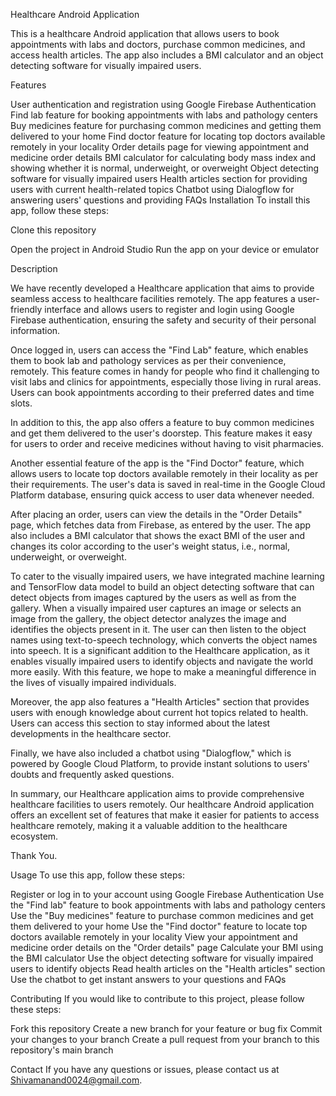 Healthcare Android Application

This is a healthcare Android application that allows users to book appointments with labs and doctors, purchase common medicines, and access health articles. The app also includes a BMI calculator and an object detecting software for visually impaired users.

Features

User authentication and registration using Google Firebase Authentication Find lab feature for booking appointments with labs and pathology centers Buy medicines feature for purchasing common medicines and getting them delivered to your home Find doctor feature for locating top doctors available remotely in your locality Order details page for viewing appointment and medicine order details BMI calculator for calculating body mass index and showing whether it is normal, underweight, or overweight Object detecting software for visually impaired users Health articles section for providing users with current health-related topics Chatbot using Dialogflow for answering users' questions and providing FAQs Installation To install this app, follow these steps:

Clone this repository

Open the project in Android Studio Run the app on your device or emulator

Description

We have recently developed a Healthcare application that aims to provide seamless access to healthcare facilities remotely. The app features a user-friendly interface and allows users to register and login using Google Firebase authentication, ensuring the safety and security of their personal information.

Once logged in, users can access the "Find Lab" feature, which enables them to book lab and pathology services as per their convenience, remotely. This feature comes in handy for people who find it challenging to visit labs and clinics for appointments, especially those living in rural areas. Users can book appointments according to their preferred dates and time slots.

In addition to this, the app also offers a feature to buy common medicines and get them delivered to the user's doorstep. This feature makes it easy for users to order and receive medicines without having to visit pharmacies.

Another essential feature of the app is the "Find Doctor" feature, which allows users to locate top doctors available remotely in their locality as per their requirements. The user's data is saved in real-time in the Google Cloud Platform database, ensuring quick access to user data whenever needed.

After placing an order, users can view the details in the "Order Details" page, which fetches data from Firebase, as entered by the user. The app also includes a BMI calculator that shows the exact BMI of the user and changes its color according to the user's weight status, i.e., normal, underweight, or overweight.

To cater to the visually impaired users, we have integrated machine learning and TensorFlow data model to build an object detecting software that can detect objects from images captured by the users as well as from the gallery. When a visually impaired user captures an image or selects an image from the gallery, the object detector analyzes the image and identifies the objects present in it. The user can then listen to the object names using text-to-speech technology, which converts the object names into speech. It is a significant addition to the Healthcare application, as it enables visually impaired users to identify objects and navigate the world more easily. With this feature, we hope to make a meaningful difference in the lives of visually impaired individuals.

Moreover, the app also features a "Health Articles" section that provides users with enough knowledge about current hot topics related to health. Users can access this section to stay informed about the latest developments in the healthcare sector.

Finally, we have also included a chatbot using "Dialogflow," which is powered by Google Cloud Platform, to provide instant solutions to users' doubts and frequently asked questions.

In summary, our Healthcare application aims to provide comprehensive healthcare facilities to users remotely. Our healthcare Android application offers an excellent set of features that make it easier for patients to access healthcare remotely, making it a valuable addition to the healthcare ecosystem.

Thank You.

Usage To use this app, follow these steps:

Register or log in to your account using Google Firebase Authentication Use the "Find lab" feature to book appointments with labs and pathology centers Use the "Buy medicines" feature to purchase common medicines and get them delivered to your home Use the "Find doctor" feature to locate top doctors available remotely in your locality View your appointment and medicine order details on the "Order details" page Calculate your BMI using the BMI calculator Use the object detecting software for visually impaired users to identify objects Read health articles on the "Health articles" section Use the chatbot to get instant answers to your questions and FAQs

Contributing If you would like to contribute to this project, please follow these steps:

Fork this repository Create a new branch for your feature or bug fix Commit your changes to your branch Create a pull request from your branch to this repository's main branch

Contact If you have any questions or issues, please contact us at Shivamanand0024@gmail.com.
